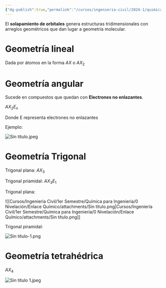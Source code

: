 ```yaml
---
{"dg-publish":true,"permalink":"/cursos/ingenieria-civil/2024-1/quimica-para-ingenieria/0-nivelacion/enlace-quimico/geometria-molecular/","tags":["I1QIM100E"]}
---
```



El **solapamiento de orbitales** genera estructuras tridimensionales con arreglos geométricos que dan lugar a geometría molecular.

# Geometría lineal

Dada por átomos en la forma $AX$ o $AX_{2}$

# Geometría angular

Sucede en compuestos que quedan con **Electrones no enlazantes**.

$AX_{2}E_{n}$

Donde E representa electrones no enlazantes

Ejemplo:

<style> .container {font-family: sans-serif; text-align: center;} .button-wrapper button {z-index: 1;height: 40px; width: 100px; margin: 10px;padding: 5px;} .excalidraw .App-menu_top .buttonList { display: flex;} .excalidraw-wrapper { height: 800px; margin: 50px; position: relative;} :root[dir="ltr"] .excalidraw .layer-ui__wrapper .zen-mode-transition.App-menu_bottom--transition-left {transform: none;} </style><script src="https://cdn.jsdelivr.net/npm/react@17/umd/react.production.min.js"></script><script src="https://cdn.jsdelivr.net/npm/react-dom@17/umd/react-dom.production.min.js"></script><script type="text/javascript" src="https://cdn.jsdelivr.net/npm/@excalidraw/excalidraw@0/dist/excalidraw.production.min.js"></script><div id="Geometría_molecular_2024-03-12_0941.29.excalidraw.md1"></div><script>(function(){const InitialData={"type":"excalidraw","version":2,"source":"https://github.com/zsviczian/obsidian-excalidraw-plugin/releases/tag/1.9.12","elements":[{"id":"AqX1tZQiIC7k3_lUJ3qhY","type":"freedraw","x":-436.6666564941406,"y":-223.61978149414062,"width":16,"height":34,"angle":0,"strokeColor":"#1e1e1e","backgroundColor":"transparent","fillStyle":"hachure","strokeWidth":0.5,"strokeStyle":"solid","roughness":1,"opacity":100,"groupIds":[],"frameId":null,"roundness":null,"seed":1444816990,"version":40,"versionNonce":148755394,"isDeleted":false,"boundElements":null,"updated":1710247392219,"link":null,"locked":false,"points":[[0,0],[-3.333343505859375,1.3333282470703125],[-7.333343505859375,3.3333282470703125],[-12.666671752929688,6.666656494140625],[-13.333343505859375,7.3333282470703125],[-13.333343505859375,8.666656494140625],[-12,10],[-10,11.333328247070312],[-7.333343505859375,13.333328247070312],[-5.333343505859375,14],[-3.333343505859375,15.333328247070312],[0,18],[1.3333282470703125,20.666656494140625],[2.666656494140625,24],[2,27.333328247070312],[1.3333282470703125,29.333328247070312],[-2.6666717529296875,32],[-6,33.33332824707031],[-8,34],[-8.666671752929688,34],[-8,32.666656494140625],[-7.333343505859375,31.333328247070312],[-7.333343505859375,31.333328247070312]],"pressures":[0.1884765625,0.3251953125,0.353515625,0.3720703125,0.37109375,0.3603515625,0.3544921875,0.3525390625,0.349609375,0.3486328125,0.3486328125,0.35546875,0.369140625,0.3779296875,0.4052734375,0.421875,0.4287109375,0.4287109375,0.42578125,0.3935546875,0.2822265625,0.1884765625,0],"simulatePressure":false,"lastCommittedPoint":[-7.333343505859375,31.333328247070312]},{"id":"kRfo8JAWstS1pD2jf-7Nd","type":"freedraw","x":-402.6666564941406,"y":-193.61978149414062,"width":24,"height":26,"angle":0,"strokeColor":"#1e1e1e","backgroundColor":"transparent","fillStyle":"hachure","strokeWidth":0.5,"strokeStyle":"solid","roughness":1,"opacity":100,"groupIds":[],"frameId":null,"roundness":null,"seed":2104118110,"version":42,"versionNonce":1533788510,"isDeleted":false,"boundElements":null,"updated":1710247392219,"link":null,"locked":false,"points":[[0,0],[-2.6666717529296875,0.666656494140625],[-5.333343505859375,1.3333282470703125],[-10,0.666656494140625],[-15.333343505859375,-0.6666717529296875],[-18.666671752929688,-3.333343505859375],[-21.333343505859375,-6],[-23.333343505859375,-11.333343505859375],[-24,-18.666671752929688],[-22.666671752929688,-22],[-20.666671752929688,-24],[-16.666671752929688,-24.666671752929688],[-13.333343505859375,-24],[-9.333343505859375,-22],[-5.333343505859375,-18],[-3.333343505859375,-14.666671752929688],[-2.6666717529296875,-10],[-2,-5.333343505859375],[-3.333343505859375,-2.6666717529296875],[-6.6666717529296875,-1.333343505859375],[-10.666671752929688,-0.6666717529296875],[-13.333343505859375,-0.6666717529296875],[-14,-2],[-14,-2.6666717529296875],[-14,-2.6666717529296875]],"pressures":[0.2744140625,0.3505859375,0.3671875,0.3720703125,0.376953125,0.3798828125,0.380859375,0.3818359375,0.3779296875,0.3740234375,0.3662109375,0.353515625,0.349609375,0.34765625,0.3505859375,0.359375,0.3701171875,0.3857421875,0.3984375,0.400390625,0.3974609375,0.376953125,0.31640625,0.2314453125,0],"simulatePressure":false,"lastCommittedPoint":[-14,-2.6666717529296875]},{"id":"5WO0BZtYy4L_4p6bx0a5y","type":"freedraw","x":-384,"y":-189.61978149414062,"width":13.333328247070312,"height":10,"angle":0,"strokeColor":"#1e1e1e","backgroundColor":"transparent","fillStyle":"hachure","strokeWidth":0.5,"strokeStyle":"solid","roughness":1,"opacity":100,"groupIds":[],"frameId":null,"roundness":null,"seed":917009054,"version":34,"versionNonce":858917762,"isDeleted":false,"boundElements":null,"updated":1710247392219,"link":null,"locked":false,"points":[[0,0],[0,0.666656494140625],[-1.3333282470703125,1.3333282470703125],[-4.666656494140625,2],[-6.666656494140625,2.666656494140625],[-8.666656494140625,2],[-9.333328247070312,1.3333282470703125],[-8,0],[-6.666656494140625,-1.333343505859375],[-5.3333282470703125,-3.333343505859375],[-5.3333282470703125,-5.333343505859375],[-5.3333282470703125,-6.6666717529296875],[-7.3333282470703125,-7.333343505859375],[-9.333328247070312,-7.333343505859375],[-12,-7.333343505859375],[-13.333328247070312,-6.6666717529296875],[-13.333328247070312,-6.6666717529296875]],"pressures":[0.2373046875,0.3125,0.3896484375,0.40234375,0.4033203125,0.4033203125,0.40234375,0.40234375,0.4013671875,0.4013671875,0.40234375,0.4033203125,0.41015625,0.416015625,0.41796875,0.408203125,0],"simulatePressure":false,"lastCommittedPoint":[-13.333328247070312,-6.6666717529296875]},{"id":"O1SVn-293TP2POoTXHdxZ","type":"freedraw","x":-372.6666564941406,"y":-208.953125,"width":20.666656494140625,"height":6,"angle":0,"strokeColor":"#1e1e1e","backgroundColor":"transparent","fillStyle":"hachure","strokeWidth":0.5,"strokeStyle":"solid","roughness":1,"opacity":100,"groupIds":[],"frameId":null,"roundness":null,"seed":1578709214,"version":31,"versionNonce":1499981214,"isDeleted":false,"boundElements":null,"updated":1710247392219,"link":null,"locked":false,"points":[[0,0],[-1.333343505859375,0],[-2,0],[-2.666656494140625,0],[-1.333343505859375,0.6666717529296875],[2,2],[6,2.6666717529296875],[11.333343505859375,4],[14,4.6666717529296875],[16,4.6666717529296875],[18,5.333343505859375],[17.333343505859375,6],[16.666656494140625,6],[16.666656494140625,6]],"pressures":[0.2158203125,0.240234375,0.2890625,0.3408203125,0.3935546875,0.3935546875,0.3955078125,0.3984375,0.400390625,0.40234375,0.4052734375,0.2265625,0.1953125,0],"simulatePressure":false,"lastCommittedPoint":[16.666656494140625,6]},{"id":"r_h2vJlFrGpbfN0RQR_EF","type":"freedraw","x":-352,"y":-194.2864532470703,"width":12.666656494140625,"height":14,"angle":0,"strokeColor":"#1e1e1e","backgroundColor":"transparent","fillStyle":"hachure","strokeWidth":0.5,"strokeStyle":"solid","roughness":1,"opacity":100,"groupIds":[],"frameId":null,"roundness":null,"seed":608062018,"version":36,"versionNonce":1034505026,"isDeleted":false,"boundElements":null,"updated":1710247392219,"link":null,"locked":false,"points":[[0,0],[-1.33331298828125,0],[-2.666656494140625,0],[-3.33331298828125,0],[-2.666656494140625,-0.6666717529296875],[-1.33331298828125,-0.6666717529296875],[2,-1.3333282470703125],[4.66668701171875,-2],[6.66668701171875,-2],[8.66668701171875,-3.3333282470703125],[9.333343505859375,-4],[8.66668701171875,-6],[7.333343505859375,-8],[4,-11.333328247070312],[2,-12.666671752929688],[0.66668701171875,-13.333328247070312],[0,-14],[-0.666656494140625,-14],[-0.666656494140625,-14]],"pressures":[0.275390625,0.2998046875,0.359375,0.388671875,0.3876953125,0.3837890625,0.3828125,0.3828125,0.3837890625,0.384765625,0.3857421875,0.3876953125,0.390625,0.396484375,0.4013671875,0.40234375,0.3798828125,0.2470703125,0],"simulatePressure":false,"lastCommittedPoint":[-0.666656494140625,-14]},{"id":"PF8czT9ufbl6sBVY07ibs","type":"freedraw","x":-302,"y":-196.953125,"width":22,"height":24,"angle":0,"strokeColor":"#1e1e1e","backgroundColor":"transparent","fillStyle":"hachure","strokeWidth":0.5,"strokeStyle":"solid","roughness":1,"opacity":100,"groupIds":[],"frameId":null,"roundness":null,"seed":1267646402,"version":47,"versionNonce":1154843102,"isDeleted":false,"boundElements":null,"updated":1710247392219,"link":null,"locked":false,"points":[[0,0],[0,0.6666717529296875],[-0.666656494140625,1.333343505859375],[-0.666656494140625,2.6666717529296875],[-2,3.333343505859375],[-4,3.333343505859375],[-7.33331298828125,2.6666717529296875],[-11.33331298828125,0.6666717529296875],[-14.666656494140625,-2],[-17.33331298828125,-6.666656494140625],[-18.666656494140625,-14],[-18.666656494140625,-17.333328247070312],[-17.33331298828125,-20],[-13.33331298828125,-20.666656494140625],[-10,-20.666656494140625],[-6,-19.333328247070312],[-2,-16.666656494140625],[0,-13.333328247070312],[2,-9.333328247070312],[3.333343505859375,-5.3333282470703125],[3.333343505859375,-2],[2.66668701171875,0],[0,2],[-2,2.6666717529296875],[-4,2.6666717529296875],[-5.33331298828125,2],[-5.33331298828125,1.333343505859375],[-5.33331298828125,0],[0,0]],"pressures":[0.2548828125,0.3515625,0.3935546875,0.4228515625,0.4443359375,0.462890625,0.466796875,0.4677734375,0.4658203125,0.46484375,0.4638671875,0.4619140625,0.4580078125,0.4501953125,0.4462890625,0.4462890625,0.4443359375,0.4443359375,0.4462890625,0.45703125,0.4638671875,0.4697265625,0.4755859375,0.4765625,0.47265625,0.443359375,0.3544921875,0.3095703125,0],"simulatePressure":false,"lastCommittedPoint":[-5.33331298828125,0]},{"id":"bPRwo6ZkFfV-EAlBWgLej","type":"freedraw","x":-288.6666564941406,"y":-202.2864532470703,"width":8.666656494140625,"height":0,"angle":0,"strokeColor":"#1e1e1e","backgroundColor":"transparent","fillStyle":"hachure","strokeWidth":0.5,"strokeStyle":"solid","roughness":1,"opacity":100,"groupIds":[],"frameId":null,"roundness":null,"seed":1832480030,"version":27,"versionNonce":1050841858,"isDeleted":false,"boundElements":null,"updated":1710247392219,"link":null,"locked":false,"points":[[0,0],[-0.666656494140625,0],[0,0],[2,0],[3.333343505859375,0],[5.333343505859375,0],[6.666656494140625,0],[8,0],[0,0]],"pressures":[0.3154296875,0.3486328125,0.4462890625,0.4462890625,0.447265625,0.44921875,0.447265625,0.4052734375,0],"simulatePressure":false,"lastCommittedPoint":[8,0]},{"id":"jKnVadtKA14hMp3S3hM4p","type":"freedraw","x":-291.33331298828125,"y":-208.953125,"width":10.666656494140625,"height":1.3333282470703125,"angle":0,"strokeColor":"#1e1e1e","backgroundColor":"transparent","fillStyle":"hachure","strokeWidth":0.5,"strokeStyle":"solid","roughness":1,"opacity":100,"groupIds":[],"frameId":null,"roundness":null,"seed":678847106,"version":27,"versionNonce":1623561758,"isDeleted":false,"boundElements":null,"updated":1710247392219,"link":null,"locked":false,"points":[[0,0],[1.33331298828125,-0.666656494140625],[3.33331298828125,-0.666656494140625],[5.33331298828125,-0.666656494140625],[7.33331298828125,0],[8,0],[9.33331298828125,0],[10,0],[10.666656494140625,0.6666717529296875],[10.666656494140625,0.6666717529296875]],"pressures":[0.3193359375,0.421875,0.44140625,0.4560546875,0.46875,0.470703125,0.4736328125,0.466796875,0.380859375,0],"simulatePressure":false,"lastCommittedPoint":[10.666656494140625,0.6666717529296875]},{"id":"HDXrl9CcNoHOQhKGCS4rM","type":"freedraw","x":-256,"y":-215.61978149414062,"width":14,"height":23.333328247070312,"angle":0,"strokeColor":"#1e1e1e","backgroundColor":"transparent","fillStyle":"hachure","strokeWidth":0.5,"strokeStyle":"solid","roughness":1,"opacity":100,"groupIds":[],"frameId":null,"roundness":null,"seed":218078174,"version":47,"versionNonce":681370306,"isDeleted":false,"boundElements":null,"updated":1710247392219,"link":null,"locked":false,"points":[[0,0],[0,-0.6666717529296875],[-0.666656494140625,-0.6666717529296875],[-0.666656494140625,-1.333343505859375],[-2,-1.333343505859375],[-3.33331298828125,-2],[-4.666656494140625,-2],[-6.666656494140625,-0.6666717529296875],[-7.33331298828125,0.666656494140625],[-7.33331298828125,3.3333282470703125],[-7.33331298828125,5.3333282470703125],[-6.666656494140625,6.666656494140625],[-6,7.3333282470703125],[-4,8.666656494140625],[-1.33331298828125,10],[2,11.333328247070312],[4,12],[5.333343505859375,14],[6.66668701171875,15.333328247070312],[6.66668701171875,17.333328247070312],[6,18.666656494140625],[3.333343505859375,20],[0,20.666656494140625],[-2.666656494140625,21.333328247070312],[-4,21.333328247070312],[-5.33331298828125,20.666656494140625],[-6,20],[-6.666656494140625,18.666656494140625],[-6.666656494140625,18],[-6.666656494140625,18]],"pressures":[0.216796875,0.2412109375,0.3203125,0.365234375,0.392578125,0.4111328125,0.423828125,0.4326171875,0.4326171875,0.431640625,0.4306640625,0.4296875,0.4287109375,0.4267578125,0.42578125,0.42578125,0.42578125,0.4267578125,0.427734375,0.4501953125,0.474609375,0.4853515625,0.48828125,0.4892578125,0.48828125,0.4794921875,0.447265625,0.2841796875,0.259765625,0],"simulatePressure":false,"lastCommittedPoint":[-6.666656494140625,18]},{"id":"PK2p9DyZTX4q6pmHr_ESb","type":"freedraw","x":-263.33331298828125,"y":-224.2864532470703,"width":2.66668701171875,"height":4,"angle":0,"strokeColor":"#1e1e1e","backgroundColor":"transparent","fillStyle":"hachure","strokeWidth":0.5,"strokeStyle":"solid","roughness":1,"opacity":100,"groupIds":[],"frameId":null,"roundness":null,"seed":603114818,"version":39,"versionNonce":1713971806,"isDeleted":false,"boundElements":null,"updated":1710247392219,"link":null,"locked":false,"points":[[0,0],[0,0.6666717529296875],[0,1.3333282470703125],[-1.333343505859375,1.3333282470703125],[-1.333343505859375,0.6666717529296875],[-2,0.6666717529296875],[-2.66668701171875,-0.6666717529296875],[-2.66668701171875,-2],[-2,-2.6666717529296875],[-0.66668701171875,-2.6666717529296875],[-0.66668701171875,-2],[0,-0.6666717529296875],[0,0],[-0.66668701171875,0.6666717529296875],[-1.333343505859375,0.6666717529296875],[-2,0],[-2.66668701171875,-1.3333282470703125],[-2.66668701171875,-2],[-2.66668701171875,-2.6666717529296875],[-1.333343505859375,-2.6666717529296875],[0,0]],"pressures":[0.078125,0.1416015625,0.2490234375,0.28515625,0.2890625,0.2890625,0.291015625,0.291015625,0.2919921875,0.296875,0.2998046875,0.31640625,0.3212890625,0.3330078125,0.3466796875,0.3525390625,0.35546875,0.3544921875,0.3515625,0.29296875,0],"simulatePressure":false,"lastCommittedPoint":[-1.333343505859375,-2.6666717529296875]},{"id":"cW0jq5k0aBf5GtDt0OQ-V","type":"freedraw","x":-248.66665649414062,"y":-225.61978149414062,"width":4,"height":3.3333282470703125,"angle":0,"strokeColor":"#1e1e1e","backgroundColor":"transparent","fillStyle":"hachure","strokeWidth":0.5,"strokeStyle":"solid","roughness":1,"opacity":100,"groupIds":[],"frameId":null,"roundness":null,"seed":900761246,"version":49,"versionNonce":1178024578,"isDeleted":false,"boundElements":null,"updated":1710247392219,"link":null,"locked":false,"points":[[0,0],[-0.666656494140625,0],[-1.333343505859375,0.666656494140625],[-2,0.666656494140625],[-2.666656494140625,0.666656494140625],[-2.666656494140625,0],[-3.333343505859375,0],[-3.333343505859375,-1.333343505859375],[-2.666656494140625,-2],[-2,-2],[-1.333343505859375,-1.333343505859375],[-0.666656494140625,-0.6666717529296875],[-0.666656494140625,0],[-0.666656494140625,0.666656494140625],[-1.333343505859375,1.3333282470703125],[-2,1.3333282470703125],[-3.333343505859375,1.3333282470703125],[-4,0.666656494140625],[-4,0],[-4,-0.6666717529296875],[-3.333343505859375,-1.333343505859375],[-2.666656494140625,-1.333343505859375],[-2,-1.333343505859375],[-1.333343505859375,-1.333343505859375],[-1.333343505859375,-0.6666717529296875],[-1.333343505859375,0],[-1.333343505859375,0.666656494140625],[-2,0.666656494140625],[-2.666656494140625,0.666656494140625],[-2.666656494140625,0],[0,0]],"pressures":[0.1162109375,0.333984375,0.34765625,0.3525390625,0.3544921875,0.35546875,0.3564453125,0.3564453125,0.3544921875,0.3544921875,0.3544921875,0.35546875,0.3564453125,0.359375,0.373046875,0.3779296875,0.384765625,0.384765625,0.384765625,0.3837890625,0.3828125,0.380859375,0.3798828125,0.3798828125,0.3798828125,0.3798828125,0.3818359375,0.3818359375,0.3427734375,0.181640625,0],"simulatePressure":false,"lastCommittedPoint":[-2.666656494140625,0]},{"id":"EzvPBvAWx-3NrqNqy2MCA","type":"freedraw","x":-236,"y":-199.61978149414062,"width":16.66668701171875,"height":1.3333282470703125,"angle":0,"strokeColor":"#1e1e1e","backgroundColor":"transparent","fillStyle":"hachure","strokeWidth":0.5,"strokeStyle":"solid","roughness":1,"opacity":100,"groupIds":[],"frameId":null,"roundness":null,"seed":647591490,"version":28,"versionNonce":1204889246,"isDeleted":false,"boundElements":null,"updated":1710247392219,"link":null,"locked":false,"points":[[0,0],[0,-0.6666717529296875],[0.66668701171875,-0.6666717529296875],[3.333343505859375,-0.6666717529296875],[6.66668701171875,-0.6666717529296875],[9.333343505859375,-0.6666717529296875],[12.66668701171875,0],[14,0],[16,0.666656494140625],[16.66668701171875,0.666656494140625],[16.66668701171875,0.666656494140625]],"pressures":[0.2626953125,0.333984375,0.349609375,0.3779296875,0.3974609375,0.4091796875,0.4169921875,0.41796875,0.390625,0.2333984375,0],"simulatePressure":false,"lastCommittedPoint":[16.66668701171875,0.666656494140625]},{"id":"Vanhi5zegFJ_HyjLj_uaM","type":"freedraw","x":-234.66665649414062,"y":-208.2864532470703,"width":16.66668701171875,"height":3.333343505859375,"angle":0,"strokeColor":"#1e1e1e","backgroundColor":"transparent","fillStyle":"hachure","strokeWidth":0.5,"strokeStyle":"solid","roughness":1,"opacity":100,"groupIds":[],"frameId":null,"roundness":null,"seed":611343554,"version":32,"versionNonce":909154882,"isDeleted":false,"boundElements":null,"updated":1710247392219,"link":null,"locked":false,"points":[[0,0],[-0.666656494140625,0],[-1.333343505859375,0],[-0.666656494140625,0],[0.666656494140625,-0.6666717529296875],[5.333343505859375,-0.6666717529296875],[8.666656494140625,0],[11.333343505859375,1.3333282470703125],[14,2],[14.666656494140625,2.6666717529296875],[15.333343505859375,2.6666717529296875],[14.666656494140625,2.6666717529296875],[13.333343505859375,2],[12.666656494140625,2],[12.666656494140625,2]],"pressures":[0.2119140625,0.2958984375,0.3642578125,0.4013671875,0.419921875,0.4462890625,0.462890625,0.4736328125,0.48046875,0.482421875,0.484375,0.4560546875,0.3388671875,0.314453125,0],"simulatePressure":false,"lastCommittedPoint":[12.666656494140625,2]},{"id":"fHwZaYMt5LhokxEtmSwLR","type":"freedraw","x":-194,"y":-198.953125,"width":22,"height":21.333328247070312,"angle":0,"strokeColor":"#1e1e1e","backgroundColor":"transparent","fillStyle":"hachure","strokeWidth":0.5,"strokeStyle":"solid","roughness":1,"opacity":100,"groupIds":[],"frameId":null,"roundness":null,"seed":2123758274,"version":45,"versionNonce":1986962142,"isDeleted":false,"boundElements":null,"updated":1710247392219,"link":null,"locked":false,"points":[[0,0],[0,0.6666717529296875],[0,1.333343505859375],[0,2.6666717529296875],[-2.666656494140625,4],[-4.666656494140625,4.6666717529296875],[-7.33331298828125,4],[-12,2],[-14.666656494140625,0],[-16.666656494140625,-3.3333282470703125],[-18,-8],[-18,-11.333328247070312],[-16,-14],[-12,-15.333328247070312],[-10,-14.666656494140625],[-7.33331298828125,-13.333328247070312],[-3.33331298828125,-10],[0,-6.666656494140625],[2.66668701171875,-3.3333282470703125],[4,0.6666717529296875],[4,2.6666717529296875],[2.66668701171875,4.6666717529296875],[-1.33331298828125,6],[-4.666656494140625,6],[-8,5.333343505859375],[-9.33331298828125,4],[-10,2.6666717529296875],[-10,2.6666717529296875]],"pressures":[0.255859375,0.27734375,0.3154296875,0.40625,0.458984375,0.4716796875,0.4755859375,0.4794921875,0.48046875,0.48046875,0.4794921875,0.478515625,0.4765625,0.4697265625,0.4697265625,0.470703125,0.47265625,0.4736328125,0.474609375,0.478515625,0.482421875,0.486328125,0.4892578125,0.4873046875,0.4794921875,0.3876953125,0.306640625,0],"simulatePressure":false,"lastCommittedPoint":[-10,2.6666717529296875]},{"id":"uBhvt2e1JE4QLV_XBvdIU","type":"freedraw","x":-241.33331298828125,"y":-221.61978149414062,"width":33.33331298828125,"height":27.333328247070312,"angle":0,"strokeColor":"#f08c00","backgroundColor":"transparent","fillStyle":"hachure","strokeWidth":0.5,"strokeStyle":"solid","roughness":1,"opacity":100,"groupIds":[],"frameId":null,"roundness":null,"seed":873819614,"version":47,"versionNonce":1734869506,"isDeleted":false,"boundElements":null,"updated":1710247392219,"link":null,"locked":false,"points":[[0,0],[0,0.666656494140625],[0,1.3333282470703125],[-0.66668701171875,2.666656494140625],[-2,3.3333282470703125],[-4.66668701171875,4.666656494140625],[-8,6],[-14,5.3333282470703125],[-21.333343505859375,3.3333282470703125],[-25.333343505859375,0.666656494140625],[-29.333343505859375,-4],[-30,-8],[-29.333343505859375,-12],[-26.66668701171875,-16.666671752929688],[-22.66668701171875,-19.333343505859375],[-18.66668701171875,-20],[-10.66668701171875,-20],[-4.66668701171875,-18.666671752929688],[-0.66668701171875,-15.333343505859375],[2,-10.666671752929688],[3.33331298828125,-7.333343505859375],[3.33331298828125,-3.333343505859375],[1.33331298828125,2.666656494140625],[-1.333343505859375,6],[-4.66668701171875,7.3333282470703125],[-11.333343505859375,7.3333282470703125],[-15.333343505859375,6.666656494140625],[-18,4.666656494140625],[-19.333343505859375,2],[-19.333343505859375,2]],"pressures":[0.0478515625,0.0634765625,0.1298828125,0.1787109375,0.216796875,0.2509765625,0.2763671875,0.294921875,0.3076171875,0.3095703125,0.306640625,0.3037109375,0.30078125,0.2978515625,0.2958984375,0.2939453125,0.294921875,0.294921875,0.294921875,0.296875,0.30078125,0.3056640625,0.3125,0.3251953125,0.3369140625,0.341796875,0.3408203125,0.3115234375,0.1552734375,0],"simulatePressure":false,"lastCommittedPoint":[-19.333343505859375,2]},{"id":"1q8KIAwm30JBJN3Bor-qZ","type":"freedraw","x":-280.6666564941406,"y":-266.2864532470703,"width":12.666656494140625,"height":21.333328247070312,"angle":0,"strokeColor":"#f08c00","backgroundColor":"transparent","fillStyle":"hachure","strokeWidth":0.5,"strokeStyle":"solid","roughness":1,"opacity":100,"groupIds":[],"frameId":null,"roundness":null,"seed":1827724098,"version":34,"versionNonce":613586718,"isDeleted":false,"boundElements":null,"updated":1710247392219,"link":null,"locked":false,"points":[[0,0],[0.666656494140625,0],[0.666656494140625,1.3333282470703125],[0.666656494140625,2],[1.333343505859375,4.6666717529296875],[1.333343505859375,10],[0.666656494140625,13.333328247070312],[0.666656494140625,18],[0.666656494140625,20],[0,20.666671752929688],[0,21.333328247070312],[1.333343505859375,20.666671752929688],[5.333343505859375,20.666671752929688],[8.666656494140625,20],[11.333343505859375,20],[12.666656494140625,19.333328247070312],[12.666656494140625,19.333328247070312]],"pressures":[0.1328125,0.2158203125,0.2802734375,0.30078125,0.3310546875,0.345703125,0.34765625,0.3486328125,0.349609375,0.349609375,0.3486328125,0.34765625,0.3486328125,0.349609375,0.3505859375,0.3388671875,0],"simulatePressure":false,"lastCommittedPoint":[12.666656494140625,19.333328247070312]},{"id":"tkmOkbyhAwF4fcNIm1-iH","type":"freedraw","x":-278.6666564941406,"y":-256.2864532470703,"width":9.333343505859375,"height":0.6666717529296875,"angle":0,"strokeColor":"#f08c00","backgroundColor":"transparent","fillStyle":"hachure","strokeWidth":0.5,"strokeStyle":"solid","roughness":1,"opacity":100,"groupIds":[],"frameId":null,"roundness":null,"seed":465797378,"version":25,"versionNonce":349991362,"isDeleted":false,"boundElements":null,"updated":1710247392219,"link":null,"locked":false,"points":[[0,0],[1.333343505859375,0],[3.333343505859375,0],[6,0],[8,0],[8.666656494140625,0],[9.333343505859375,-0.6666717529296875],[9.333343505859375,-0.6666717529296875]],"pressures":[0.2509765625,0.3232421875,0.3623046875,0.380859375,0.3857421875,0.38671875,0.3544921875,0],"simulatePressure":false,"lastCommittedPoint":[9.333343505859375,-0.6666717529296875]},{"id":"bFjyrrVv8XS4g5cor-Gw3","type":"freedraw","x":-277.33331298828125,"y":-263.6197814941406,"width":11.33331298828125,"height":0.6666717529296875,"angle":0,"strokeColor":"#f08c00","backgroundColor":"transparent","fillStyle":"hachure","strokeWidth":0.5,"strokeStyle":"solid","roughness":1,"opacity":100,"groupIds":[],"frameId":null,"roundness":null,"seed":1236699422,"version":25,"versionNonce":179176286,"isDeleted":false,"boundElements":null,"updated":1710247392219,"link":null,"locked":false,"points":[[0,0],[0,-0.6666717529296875],[1.33331298828125,-0.6666717529296875],[4,-0.6666717529296875],[6.666656494140625,0],[10,0],[11.33331298828125,0],[11.33331298828125,0]],"pressures":[0.2470703125,0.275390625,0.3857421875,0.4130859375,0.4306640625,0.4384765625,0.4404296875,0],"simulatePressure":false,"lastCommittedPoint":[11.33331298828125,0]},{"id":"8krez4pApGENAM8YB4mWb","type":"freedraw","x":-254.66665649414062,"y":-262.2864532470703,"width":10.66668701171875,"height":14.666671752929688,"angle":0,"strokeColor":"#f08c00","backgroundColor":"transparent","fillStyle":"hachure","strokeWidth":0.5,"strokeStyle":"solid","roughness":1,"opacity":100,"groupIds":[],"frameId":null,"roundness":null,"seed":664907458,"version":34,"versionNonce":1101851010,"isDeleted":false,"boundElements":null,"updated":1710247392219,"link":null,"locked":false,"points":[[0,0],[0,0.6666717529296875],[0,2],[0.666656494140625,4],[0.666656494140625,6.6666717529296875],[0,9.333328247070312],[-0.666656494140625,11.333328247070312],[-0.666656494140625,13.333328247070312],[-1.333343505859375,14],[-1.333343505859375,14.666671752929688],[0,14.666671752929688],[2,14],[5.333343505859375,14],[7.333343505859375,14.666671752929688],[8.666656494140625,14.666671752929688],[9.333343505859375,14.666671752929688],[9.333343505859375,14.666671752929688]],"pressures":[0.2431640625,0.3388671875,0.3564453125,0.37890625,0.3955078125,0.4052734375,0.4111328125,0.4130859375,0.4140625,0.4140625,0.416015625,0.4169921875,0.41796875,0.41796875,0.3935546875,0.33203125,0],"simulatePressure":false,"lastCommittedPoint":[9.333343505859375,14.666671752929688]},{"id":"ejNX6bvZ6cXKwghzBpj_T","type":"freedraw","x":-253.33331298828125,"y":-254.2864532470703,"width":7.33331298828125,"height":1.3333282470703125,"angle":0,"strokeColor":"#f08c00","backgroundColor":"transparent","fillStyle":"hachure","strokeWidth":0.5,"strokeStyle":"solid","roughness":1,"opacity":100,"groupIds":[],"frameId":null,"roundness":null,"seed":215114882,"version":26,"versionNonce":722593694,"isDeleted":false,"boundElements":null,"updated":1710247392219,"link":null,"locked":false,"points":[[0,0],[1.33331298828125,0],[2.666656494140625,-0.6666717529296875],[4.666656494140625,-0.6666717529296875],[6,-0.6666717529296875],[6.666656494140625,-1.3333282470703125],[7.33331298828125,-1.3333282470703125],[0,0]],"pressures":[0.3251953125,0.3935546875,0.4541015625,0.486328125,0.484375,0.421875,0.3115234375,0],"simulatePressure":false,"lastCommittedPoint":[7.33331298828125,-1.3333282470703125]},{"id":"RI_kSfeeNkNxOdSfBgq2c","type":"freedraw","x":-252.66665649414062,"y":-259.6197814941406,"width":7.333343505859375,"height":1.3333282470703125,"angle":0,"strokeColor":"#f08c00","backgroundColor":"transparent","fillStyle":"hachure","strokeWidth":0.5,"strokeStyle":"solid","roughness":1,"opacity":100,"groupIds":[],"frameId":null,"roundness":null,"seed":1668895554,"version":27,"versionNonce":890792258,"isDeleted":false,"boundElements":null,"updated":1710247392219,"link":null,"locked":false,"points":[[0,0],[0.666656494140625,0],[2.666656494140625,-0.6666717529296875],[4,-0.6666717529296875],[5.333343505859375,-0.6666717529296875],[6.666656494140625,-0.6666717529296875],[7.333343505859375,0],[7.333343505859375,0.666656494140625],[0,0]],"pressures":[0.2998046875,0.3857421875,0.4765625,0.4921875,0.4970703125,0.4931640625,0.423828125,0.400390625,0],"simulatePressure":false,"lastCommittedPoint":[7.333343505859375,0.666656494140625]},{"id":"G2UrReMmH7K4CPkcLYgwR","type":"freedraw","x":-177.33331298828125,"y":-202.953125,"width":29.333343505859375,"height":2.666656494140625,"angle":0,"strokeColor":"#1e1e1e","backgroundColor":"transparent","fillStyle":"hachure","strokeWidth":0.5,"strokeStyle":"solid","roughness":1,"opacity":100,"groupIds":[],"frameId":null,"roundness":null,"seed":1977356062,"version":32,"versionNonce":368002014,"isDeleted":false,"boundElements":null,"updated":1710247392219,"link":null,"locked":false,"points":[[0,0],[-0.66668701171875,0],[-1.333343505859375,-0.666656494140625],[-0.66668701171875,-0.666656494140625],[2.666656494140625,-0.666656494140625],[5.33331298828125,-0.666656494140625],[12.666656494140625,0],[16.666656494140625,0],[21.33331298828125,0.6666717529296875],[24.666656494140625,1.333343505859375],[27.33331298828125,2],[28,2],[27.33331298828125,2],[25.33331298828125,1.333343505859375],[25.33331298828125,1.333343505859375]],"pressures":[0.1806640625,0.2001953125,0.28125,0.3359375,0.3544921875,0.365234375,0.380859375,0.3837890625,0.3857421875,0.3876953125,0.3896484375,0.390625,0.2939453125,0.2060546875,0],"simulatePressure":false,"lastCommittedPoint":[25.33331298828125,1.333343505859375]},{"id":"R3AVD5G2LvQ8aObmPNoZc","type":"freedraw","x":-147.33331298828125,"y":-194.2864532470703,"width":12.66668701171875,"height":11.333328247070312,"angle":0,"strokeColor":"#1e1e1e","backgroundColor":"transparent","fillStyle":"hachure","strokeWidth":0.5,"strokeStyle":"solid","roughness":1,"opacity":100,"groupIds":[],"frameId":null,"roundness":null,"seed":1503957278,"version":37,"versionNonce":1987965186,"isDeleted":false,"boundElements":null,"updated":1710247392219,"link":null,"locked":false,"points":[[0,0],[-0.66668701171875,-0.6666717529296875],[-1.333343505859375,-0.6666717529296875],[-2.66668701171875,-1.3333282470703125],[-2.66668701171875,-2],[-1.333343505859375,-2],[0.666656494140625,-2],[3.33331298828125,-2],[6,-2.6666717529296875],[8,-2.6666717529296875],[9.33331298828125,-3.3333282470703125],[10,-4],[8.666656494140625,-5.3333282470703125],[6.666656494140625,-6.6666717529296875],[3.33331298828125,-8.666671752929688],[1.33331298828125,-10],[0.666656494140625,-11.333328247070312],[0,-11.333328247070312],[0.666656494140625,-11.333328247070312],[0.666656494140625,-11.333328247070312]],"pressures":[0.140625,0.212890625,0.23828125,0.2998046875,0.3232421875,0.3359375,0.3525390625,0.3662109375,0.37109375,0.373046875,0.3740234375,0.37890625,0.3857421875,0.388671875,0.392578125,0.3935546875,0.3935546875,0.3291015625,0.294921875,0],"simulatePressure":false,"lastCommittedPoint":[0.666656494140625,-11.333328247070312]},{"id":"TfcwLGa_wwCmPOSIq8y8b","type":"freedraw","x":-65.33331298828125,"y":-212.953125,"width":14.6666259765625,"height":18.666656494140625,"angle":0,"strokeColor":"#1e1e1e","backgroundColor":"transparent","fillStyle":"hachure","strokeWidth":0.5,"strokeStyle":"solid","roughness":1,"opacity":100,"groupIds":[],"frameId":null,"roundness":null,"seed":1974775106,"version":46,"versionNonce":760682526,"isDeleted":false,"boundElements":null,"updated":1710247392219,"link":null,"locked":false,"points":[[0,0],[-0.66668701171875,0],[-1.33331298828125,-0.666656494140625],[-2.66668701171875,-0.666656494140625],[-5.33331298828125,-0.666656494140625],[-8,0.6666717529296875],[-11.33331298828125,1.333343505859375],[-12.66668701171875,2.6666717529296875],[-13.33331298828125,4.6666717529296875],[-12.66668701171875,6.6666717529296875],[-10.66668701171875,8.666671752929688],[-8.66668701171875,9.333343505859375],[-6,10],[-3.33331298828125,10],[-0.66668701171875,10],[0,10.666671752929688],[0.66668701171875,12],[1.33331298828125,13.333343505859375],[0.66668701171875,14.666671752929688],[-0.66668701171875,16.666671752929688],[-3.33331298828125,17.333343505859375],[-6,18],[-9.33331298828125,18],[-11.33331298828125,17.333343505859375],[-12,17.333343505859375],[-12,16.666671752929688],[-11.33331298828125,16.666671752929688],[-11.33331298828125,16],[-11.33331298828125,16]],"pressures":[0.134765625,0.16015625,0.2421875,0.3037109375,0.3349609375,0.3583984375,0.3681640625,0.3701171875,0.3701171875,0.3701171875,0.3701171875,0.3701171875,0.3701171875,0.3701171875,0.3701171875,0.3701171875,0.3701171875,0.37109375,0.3779296875,0.42578125,0.4345703125,0.4384765625,0.439453125,0.439453125,0.439453125,0.4306640625,0.3271484375,0.3125,0],"simulatePressure":false,"lastCommittedPoint":[-11.33331298828125,16]},{"id":"5oJxZHQgr_tocVaVDHiJ4","type":"freedraw","x":-80,"y":-190.953125,"width":8.6666259765625,"height":14,"angle":0,"strokeColor":"#1e1e1e","backgroundColor":"transparent","fillStyle":"hachure","strokeWidth":0.5,"strokeStyle":"solid","roughness":1,"opacity":100,"groupIds":[],"frameId":null,"roundness":null,"seed":1521838466,"version":30,"versionNonce":1230799042,"isDeleted":false,"boundElements":null,"updated":1710247392219,"link":null,"locked":false,"points":[[0,0],[-0.6666259765625,0.6666717529296875],[-0.6666259765625,1.333343505859375],[-2,4],[-2.6666259765625,5.333343505859375],[-3.33331298828125,7.333343505859375],[-5.33331298828125,10],[-6.6666259765625,11.333343505859375],[-8,12.666671752929688],[-8.6666259765625,13.333343505859375],[-8.6666259765625,14],[-7.33331298828125,13.333343505859375],[-7.33331298828125,13.333343505859375]],"pressures":[0.1162109375,0.2822265625,0.32421875,0.376953125,0.404296875,0.423828125,0.4404296875,0.4453125,0.4462890625,0.447265625,0.447265625,0.220703125,0],"simulatePressure":false,"lastCommittedPoint":[-7.33331298828125,13.333343505859375]},{"id":"LGbQxkb85LvZoFku8dYlu","type":"freedraw","x":-71.33331298828125,"y":-186.2864532470703,"width":8.66668701171875,"height":10.666671752929688,"angle":0,"strokeColor":"#1e1e1e","backgroundColor":"transparent","fillStyle":"hachure","strokeWidth":0.5,"strokeStyle":"solid","roughness":1,"opacity":100,"groupIds":[],"frameId":null,"roundness":null,"seed":292917186,"version":31,"versionNonce":1765434462,"isDeleted":false,"boundElements":null,"updated":1710247392219,"link":null,"locked":false,"points":[[0,0],[0,0.6666717529296875],[0,1.3333282470703125],[0,2.6666717529296875],[-0.66668701171875,4],[-2,5.3333282470703125],[-3.33331298828125,6.6666717529296875],[-5.33331298828125,8],[-7.33331298828125,9.333328247070312],[-8,10],[-8.66668701171875,10.666671752929688],[-8,10.666671752929688],[-8,10],[-8,10]],"pressures":[0.203125,0.22265625,0.2919921875,0.3359375,0.3671875,0.3955078125,0.4169921875,0.4248046875,0.427734375,0.427734375,0.427734375,0.318359375,0.3017578125,0],"simulatePressure":false,"lastCommittedPoint":[-8,10]},{"id":"3pe_fv3MNjaALqFObd7s2","type":"freedraw","x":-81.33331298828125,"y":-157.61978149414062,"width":13.33331298828125,"height":16.66668701171875,"angle":0,"strokeColor":"#1e1e1e","backgroundColor":"transparent","fillStyle":"hachure","strokeWidth":0.5,"strokeStyle":"solid","roughness":1,"opacity":100,"groupIds":[],"frameId":null,"roundness":null,"seed":613489438,"version":44,"versionNonce":693311618,"isDeleted":false,"boundElements":null,"updated":1710247392219,"link":null,"locked":false,"points":[[0,0],[0,1.333343505859375],[-0.66668701171875,2],[-2.66668701171875,3.333343505859375],[-4.66668701171875,3.333343505859375],[-7.33331298828125,2.666656494140625],[-10.66668701171875,0.666656494140625],[-12,-1.333343505859375],[-12,-3.333343505859375],[-11.33331298828125,-6],[-10,-8],[-8,-10],[-4.66668701171875,-11.333343505859375],[-3.33331298828125,-10],[-2,-8],[0,-4],[0.66668701171875,-1.333343505859375],[1.33331298828125,0.666656494140625],[1.33331298828125,2],[-0.66668701171875,4.666656494140625],[-2,5.333343505859375],[-4,4.666656494140625],[-4.66668701171875,4.666656494140625],[-4.66668701171875,4],[-4.66668701171875,2.666656494140625],[0,0]],"pressures":[0.1953125,0.263671875,0.291015625,0.349609375,0.357421875,0.3623046875,0.3671875,0.3671875,0.3671875,0.3671875,0.3671875,0.3671875,0.3662109375,0.3662109375,0.3681640625,0.3720703125,0.388671875,0.41015625,0.416015625,0.419921875,0.419921875,0.4130859375,0.3828125,0.3662109375,0.197265625,0],"simulatePressure":false,"lastCommittedPoint":[-4.66668701171875,2.666656494140625]},{"id":"HWDy9CYbHTjtkf5W3IzNN","type":"freedraw","x":-58.6666259765625,"y":-190.953125,"width":16.6666259765625,"height":12.666671752929688,"angle":0,"strokeColor":"#1e1e1e","backgroundColor":"transparent","fillStyle":"hachure","strokeWidth":0.5,"strokeStyle":"solid","roughness":1,"opacity":100,"groupIds":[],"frameId":null,"roundness":null,"seed":904441502,"version":30,"versionNonce":459942046,"isDeleted":false,"boundElements":null,"updated":1710247392219,"link":null,"locked":false,"points":[[0,0],[0.6666259765625,0.6666717529296875],[1.33331298828125,1.333343505859375],[6,4.6666717529296875],[8.6666259765625,6.6666717529296875],[11.33331298828125,8.666671752929688],[13.33331298828125,10],[14.6666259765625,11.333343505859375],[16,12.666671752929688],[16.6666259765625,12.666671752929688],[16,12.666671752929688],[16,12],[16,12]],"pressures":[0.12890625,0.34375,0.3759765625,0.4267578125,0.4462890625,0.453125,0.4541015625,0.455078125,0.4560546875,0.453125,0.2880859375,0.2666015625,0],"simulatePressure":false,"lastCommittedPoint":[16,12]},{"id":"Vgv4p7mURvGe3VUUfSbhk","type":"freedraw","x":-50.6666259765625,"y":-192.953125,"width":12.6666259765625,"height":10.666671752929688,"angle":0,"strokeColor":"#1e1e1e","backgroundColor":"transparent","fillStyle":"hachure","strokeWidth":0.5,"strokeStyle":"solid","roughness":1,"opacity":100,"groupIds":[],"frameId":null,"roundness":null,"seed":245034078,"version":29,"versionNonce":1176549442,"isDeleted":false,"boundElements":null,"updated":1710247392219,"link":null,"locked":false,"points":[[0,0],[0.6666259765625,0],[2,0.6666717529296875],[3.33331298828125,2],[5.33331298828125,3.333343505859375],[8.6666259765625,6.6666717529296875],[10.6666259765625,8.666671752929688],[12,10],[12.6666259765625,10.666671752929688],[12,10.666671752929688],[10.6666259765625,10],[10.6666259765625,10]],"pressures":[0.2265625,0.33984375,0.3916015625,0.419921875,0.4462890625,0.4716796875,0.478515625,0.48046875,0.4814453125,0.4580078125,0.345703125,0],"simulatePressure":false,"lastCommittedPoint":[10.6666259765625,10]},{"id":"Fk1Ch8Gbs2OEtHDtIJlnA","type":"freedraw","x":-32,"y":-159.61978149414062,"width":16.66668701171875,"height":15.333343505859375,"angle":0,"strokeColor":"#1e1e1e","backgroundColor":"transparent","fillStyle":"hachure","strokeWidth":0.5,"strokeStyle":"solid","roughness":1,"opacity":100,"groupIds":[],"frameId":null,"roundness":null,"seed":537741058,"version":46,"versionNonce":865559774,"isDeleted":false,"boundElements":null,"updated":1710247392219,"link":null,"locked":false,"points":[[0,0],[0,0.666656494140625],[0,1.333343505859375],[-0.6666259765625,2],[-1.33331298828125,2.666656494140625],[-3.33331298828125,3.333343505859375],[-5.33331298828125,3.333343505859375],[-11.33331298828125,1.333343505859375],[-12.6666259765625,0],[-14,-3.333343505859375],[-14,-5.333343505859375],[-14,-8.666671752929688],[-12.6666259765625,-10.666671752929688],[-10,-12],[-8,-12],[-4.6666259765625,-11.333343505859375],[-1.33331298828125,-9.333343505859375],[0.66668701171875,-7.333343505859375],[2,-4.6666717529296875],[2.66668701171875,-2],[2.66668701171875,-0.6666717529296875],[1.3333740234375,1.333343505859375],[-0.6666259765625,2],[-3.33331298828125,2],[-6,1.333343505859375],[-6.6666259765625,0.666656494140625],[-7.33331298828125,-0.6666717529296875],[0,0]],"pressures":[0.1025390625,0.1494140625,0.23828125,0.28515625,0.3271484375,0.3544921875,0.3701171875,0.3818359375,0.3818359375,0.3818359375,0.3818359375,0.3798828125,0.373046875,0.369140625,0.3701171875,0.380859375,0.3935546875,0.4033203125,0.419921875,0.4365234375,0.4462890625,0.455078125,0.4560546875,0.4560546875,0.4365234375,0.4033203125,0.2783203125,0],"simulatePressure":false,"lastCommittedPoint":[-7.33331298828125,-0.6666717529296875]},{"id":"SkNcdn2FIWbXo0QdFmmXB","type":"freedraw","x":-79.33331298828125,"y":-220.2864532470703,"width":2,"height":3.3333282470703125,"angle":0,"strokeColor":"#1e1e1e","backgroundColor":"transparent","fillStyle":"hachure","strokeWidth":0.5,"strokeStyle":"solid","roughness":1,"opacity":100,"groupIds":[],"frameId":null,"roundness":null,"seed":936557378,"version":34,"versionNonce":2141478914,"isDeleted":false,"boundElements":null,"updated":1710247392220,"link":null,"locked":false,"points":[[0,0],[0.66668701171875,-0.6666717529296875],[1.33331298828125,-1.3333282470703125],[1.33331298828125,-0.6666717529296875],[1.33331298828125,0],[1.33331298828125,0.6666717529296875],[0.66668701171875,0.6666717529296875],[0,0.6666717529296875],[-0.66668701171875,0.6666717529296875],[-0.66668701171875,0],[-0.66668701171875,-1.3333282470703125],[0,-0.6666717529296875],[0,0],[0.66668701171875,0.6666717529296875],[0.66668701171875,2],[0,0]],"pressures":[0.21484375,0.421875,0.498046875,0.51953125,0.5224609375,0.5234375,0.525390625,0.51953125,0.505859375,0.5009765625,0.4814453125,0.470703125,0.466796875,0.388671875,0.2294921875,0],"simulatePressure":false,"lastCommittedPoint":[0.66668701171875,2]},{"id":"1WVSmqwC5ZW2CigM2A0nx","type":"freedraw","x":-66.6666259765625,"y":-222.953125,"width":1.3333740234375,"height":4,"angle":0,"strokeColor":"#1e1e1e","backgroundColor":"transparent","fillStyle":"hachure","strokeWidth":0.5,"strokeStyle":"solid","roughness":1,"opacity":100,"groupIds":[],"frameId":null,"roundness":null,"seed":59334914,"version":38,"versionNonce":55777566,"isDeleted":false,"boundElements":null,"updated":1710247392220,"link":null,"locked":false,"points":[[0,0],[0,0.6666717529296875],[0,2],[-0.66668701171875,2.6666717529296875],[-0.66668701171875,3.333343505859375],[-1.3333740234375,3.333343505859375],[-1.3333740234375,2.6666717529296875],[-1.3333740234375,1.333343505859375],[-1.3333740234375,0.6666717529296875],[-0.66668701171875,0.6666717529296875],[-0.66668701171875,1.333343505859375],[0,2],[0,3.333343505859375],[0,4],[-0.66668701171875,4],[-1.3333740234375,3.333343505859375],[-1.3333740234375,2.6666717529296875],[-1.3333740234375,2],[-0.66668701171875,2],[0,0]],"pressures":[0.1552734375,0.2607421875,0.314453125,0.34765625,0.3564453125,0.3681640625,0.369140625,0.369140625,0.3701171875,0.3701171875,0.37109375,0.3720703125,0.373046875,0.3740234375,0.375,0.375,0.375,0.375,0.3095703125,0],"simulatePressure":false,"lastCommittedPoint":[-0.66668701171875,2]},{"id":"cPpZBc0VRFG_4VtZP4lUn","type":"freedraw","x":-382.6666564941406,"y":-234.2864532470703,"width":14.000015258789062,"height":29.333343505859375,"angle":0,"strokeColor":"#1e1e1e","backgroundColor":"transparent","fillStyle":"hachure","strokeWidth":1,"strokeStyle":"solid","roughness":1,"opacity":100,"groupIds":[],"frameId":null,"roundness":null,"seed":278994946,"version":43,"versionNonce":967841054,"isDeleted":true,"boundElements":null,"updated":1710247392219,"link":null,"locked":false,"points":[[0,0],[0,-0.6666717529296875],[-6,2],[-8.666671752929688,3.3333282470703125],[-10.666671752929688,7.3333282470703125],[-11.333343505859375,10],[-11.333343505859375,12],[-8.666671752929688,13.333328247070312],[-6,14.666671752929688],[-4,14.666671752929688],[-2,14.666671752929688],[-0.666656494140625,14.666671752929688],[0,15.333328247070312],[0.666656494140625,17.333328247070312],[1.333343505859375,18.666671752929688],[0.666656494140625,21.333328247070312],[-0.666656494140625,24.666671752929688],[-2.6666717529296875,26.666671752929688],[-4.6666717529296875,28],[-9.333343505859375,28.666671752929688],[-11.333343505859375,28],[-12.666671752929688,27.333328247070312],[-12.666671752929688,26.666671752929688],[-12.666671752929688,25.333328247070312],[-12.666671752929688,25.333328247070312]],"pressures":[0.0947265625,0.2314453125,0.35546875,0.3671875,0.37109375,0.3701171875,0.369140625,0.3671875,0.3623046875,0.357421875,0.3564453125,0.35546875,0.3544921875,0.3564453125,0.3603515625,0.3759765625,0.4033203125,0.408203125,0.4091796875,0.408203125,0.4052734375,0.390625,0.35546875,0.291015625,0],"simulatePressure":false,"lastCommittedPoint":[-12.666671752929688,25.333328247070312]},{"id":"TJL3G_htLCU3-z-WpNup-","type":"freedraw","x":-440.6666564941406,"y":-93.61978149414062,"width":1.333343505859375,"height":25.333343505859375,"angle":0,"strokeColor":"#1e1e1e","backgroundColor":"transparent","fillStyle":"hachure","strokeWidth":0.5,"strokeStyle":"solid","roughness":1,"opacity":100,"groupIds":[],"frameId":null,"roundness":null,"seed":1185171010,"version":28,"versionNonce":1641877442,"isDeleted":true,"boundElements":null,"updated":1710247392220,"link":null,"locked":false,"points":[[0,0],[0,0.666656494140625],[0,2],[0,0],[0,-4],[0,-10.666656494140625],[-0.6666717529296875,-20],[-1.333343505859375,-22.666656494140625],[-1.333343505859375,-23.333343505859375],[-0.6666717529296875,-23.333343505859375],[-0.6666717529296875,-23.333343505859375]],"pressures":[0.2099609375,0.228515625,0.2919921875,0.3955078125,0.4140625,0.4267578125,0.4375,0.4404296875,0.42578125,0.3369140625,0],"simulatePressure":false,"lastCommittedPoint":[-0.6666717529296875,-23.333343505859375]},{"id":"CwNMYJ97s7-sg5tCAtZwg","type":"freedraw","x":-426,"y":-90.28643798828125,"width":4.666656494140625,"height":25.333343505859375,"angle":0,"strokeColor":"#1e1e1e","backgroundColor":"transparent","fillStyle":"hachure","strokeWidth":0.5,"strokeStyle":"solid","roughness":1,"opacity":100,"groupIds":[],"frameId":null,"roundness":null,"seed":304032962,"version":25,"versionNonce":141403138,"isDeleted":true,"boundElements":null,"updated":1710247391057,"link":null,"locked":false,"points":[[0,0],[0,-1.333343505859375],[-0.666656494140625,-4],[-1.3333282470703125,-9.333343505859375],[-2,-15.333343505859375],[-2.666656494140625,-20.66668701171875],[-4,-24.66668701171875],[-4.666656494140625,-25.333343505859375],[-4.666656494140625,-25.333343505859375]],"pressures":[0.19921875,0.3369140625,0.3740234375,0.3935546875,0.400390625,0.4052734375,0.3857421875,0.3408203125,0],"simulatePressure":false,"lastCommittedPoint":[-4.666656494140625,-25.333343505859375]},{"id":"Ho9xQwTZia070EK2q97ND","type":"freedraw","x":-440.6666564941406,"y":-102.953125,"width":13.333328247070312,"height":1.333343505859375,"angle":0,"strokeColor":"#1e1e1e","backgroundColor":"transparent","fillStyle":"hachure","strokeWidth":0.5,"strokeStyle":"solid","roughness":1,"opacity":100,"groupIds":[],"frameId":null,"roundness":null,"seed":1048638338,"version":24,"versionNonce":2033852574,"isDeleted":true,"boundElements":null,"updated":1710247390573,"link":null,"locked":false,"points":[[0,0],[0,0.66668701171875],[1.3333282470703125,0.66668701171875],[4,1.333343505859375],[8,1.333343505859375],[12,0.66668701171875],[12.666656494140625,0.66668701171875],[13.333328247070312,1.333343505859375],[13.333328247070312,1.333343505859375]],"pressures":[0.2529296875,0.275390625,0.3486328125,0.3740234375,0.39453125,0.408203125,0.400390625,0.3671875,0],"simulatePressure":false,"lastCommittedPoint":[13.333328247070312,1.333343505859375]},{"id":"rO_Z7gXYseK5_DpUFozgH","type":"freedraw","x":-406,"y":-82.953125,"width":9.333328247070312,"height":8.666656494140625,"angle":0,"strokeColor":"#1e1e1e","backgroundColor":"transparent","fillStyle":"hachure","strokeWidth":0.5,"strokeStyle":"solid","roughness":1,"opacity":100,"groupIds":[],"frameId":null,"roundness":null,"seed":1261339202,"version":29,"versionNonce":351276062,"isDeleted":true,"boundElements":null,"updated":1710247389858,"link":null,"locked":false,"points":[[0,0],[-0.666656494140625,0],[-2,0],[-4,0.66668701171875],[-5.3333282470703125,1.333343505859375],[-6,1.333343505859375],[-6,0.66668701171875],[-5.3333282470703125,-0.666656494140625],[-5.3333282470703125,-3.33331298828125],[-5.3333282470703125,-5.33331298828125],[-5.3333282470703125,-6],[-6.666656494140625,-7.33331298828125],[-8.666656494140625,-7.33331298828125],[-9.333328247070312,-7.33331298828125],[-9.333328247070312,-7.33331298828125]],"pressures":[0.2802734375,0.3349609375,0.3671875,0.373046875,0.373046875,0.373046875,0.3623046875,0.353515625,0.3515625,0.3583984375,0.3662109375,0.408203125,0.416015625,0.3642578125,0],"simulatePressure":false,"lastCommittedPoint":[-9.333328247070312,-7.33331298828125]},{"id":"5mkd5-Ykdd5Abk132Q7Dk","type":"freedraw","x":-390,"y":-95.61978149414062,"width":17.333343505859375,"height":18.66668701171875,"angle":0,"strokeColor":"#1e1e1e","backgroundColor":"transparent","fillStyle":"hachure","strokeWidth":0.5,"strokeStyle":"solid","roughness":1,"opacity":100,"groupIds":[],"frameId":null,"roundness":null,"seed":280404034,"version":38,"versionNonce":1259207042,"isDeleted":true,"boundElements":null,"updated":1710247389694,"link":null,"locked":false,"points":[[0,0],[0,0.666656494140625],[-0.666656494140625,2],[-2.666656494140625,4],[-6,5.333343505859375],[-9.333328247070312,4.666656494140625],[-12,3.333343505859375],[-14.666656494140625,0],[-16,-2.666656494140625],[-16,-5.333343505859375],[-15.333328247070312,-8.666656494140625],[-14,-11.333343505859375],[-10.666656494140625,-13.333343505859375],[-8.666656494140625,-13.333343505859375],[-6,-11.333343505859375],[-2.666656494140625,-6.666656494140625],[0,-2.666656494140625],[0.6666717529296875,0],[1.333343505859375,2.666656494140625],[-0.666656494140625,4],[-3.3333282470703125,4.666656494140625],[-8,4],[-10,2.666656494140625],[-10.666656494140625,2.666656494140625],[-10.666656494140625,2.666656494140625]],"pressures":[0.17578125,0.3486328125,0.3955078125,0.4208984375,0.4267578125,0.4248046875,0.4248046875,0.4228515625,0.4208984375,0.4140625,0.3984375,0.384765625,0.37890625,0.3896484375,0.4033203125,0.4306640625,0.4423828125,0.447265625,0.4521484375,0.4560546875,0.4521484375,0.421875,0.32421875,0.3056640625,0],"simulatePressure":false,"lastCommittedPoint":[-10.666656494140625,2.666656494140625]},{"id":"S7oYHJcA4ZNTu8ks6Up0D","type":"freedraw","x":-372,"y":-102.953125,"width":19.333343505859375,"height":2,"angle":0,"strokeColor":"#1e1e1e","backgroundColor":"transparent","fillStyle":"hachure","strokeWidth":0.5,"strokeStyle":"solid","roughness":1,"opacity":100,"groupIds":[],"frameId":null,"roundness":null,"seed":595039490,"version":23,"versionNonce":1539141186,"isDeleted":true,"boundElements":null,"updated":1710247389536,"link":null,"locked":false,"points":[[0,0],[0,0.66668701171875],[0.66668701171875,0.66668701171875],[2.66668701171875,0.66668701171875],[8.66668701171875,1.333343505859375],[12.66668701171875,1.333343505859375],[16.66668701171875,1.333343505859375],[18.66668701171875,2],[19.333343505859375,2],[18,2],[18,2]],"pressures":[0.248046875,0.3095703125,0.34765625,0.3583984375,0.3662109375,0.3720703125,0.3876953125,0.40234375,0.4052734375,0.341796875,0],"simulatePressure":false,"lastCommittedPoint":[18,2]},{"id":"fp_FzUyTDjkkYJDpKOsWH","type":"freedraw","x":-345.33331298828125,"y":-92.28643798828125,"width":8.666656494140625,"height":12,"angle":0,"strokeColor":"#1e1e1e","backgroundColor":"transparent","fillStyle":"hachure","strokeWidth":0.5,"strokeStyle":"solid","roughness":1,"opacity":100,"groupIds":[],"frameId":null,"roundness":null,"seed":391670658,"version":30,"versionNonce":532965854,"isDeleted":true,"boundElements":null,"updated":1710247389366,"link":null,"locked":false,"points":[[0,0],[-0.66668701171875,-0.66668701171875],[-1.333343505859375,-0.66668701171875],[-2.66668701171875,-1.333343505859375],[-3.333343505859375,-2],[-3.333343505859375,-2.66668701171875],[-2,-3.333343505859375],[-0.66668701171875,-4.66668701171875],[2,-5.333343505859375],[3.33331298828125,-6],[4.666656494140625,-6],[5.33331298828125,-7.333343505859375],[4,-8],[2,-9.333343505859375],[-1.333343505859375,-11.333343505859375],[-2.66668701171875,-11.333343505859375],[-3.333343505859375,-12],[-2.66668701171875,-12],[-2.66668701171875,-12]],"pressures":[0.2626953125,0.2880859375,0.3330078125,0.392578125,0.4208984375,0.42578125,0.4228515625,0.421875,0.4228515625,0.4248046875,0.4267578125,0.4267578125,0.4267578125,0.4287109375,0.4345703125,0.4384765625,0.40234375,0.267578125,0],"simulatePressure":false,"lastCommittedPoint":[-2.66668701171875,-12]},{"id":"5epL4OVVmBa5xcMIf2eCa","type":"freedraw","x":-243.33331298828125,"y":-95.61978149414062,"width":19.333343505859375,"height":18.66668701171875,"angle":0,"strokeColor":"#1e1e1e","backgroundColor":"transparent","fillStyle":"hachure","strokeWidth":0.5,"strokeStyle":"solid","roughness":1,"opacity":100,"groupIds":[],"frameId":null,"roundness":null,"seed":1345081602,"version":36,"versionNonce":320554206,"isDeleted":true,"boundElements":null,"updated":1710247389195,"link":null,"locked":false,"points":[[0,0],[-0.66668701171875,1.333343505859375],[-2,2],[-4,2.666656494140625],[-6.66668701171875,2.666656494140625],[-10,1.333343505859375],[-13.333343505859375,-0.666656494140625],[-16,-4],[-16.66668701171875,-7.333343505859375],[-16.66668701171875,-10],[-14,-14],[-10.66668701171875,-15.333343505859375],[-7.333343505859375,-14.666656494140625],[-2.66668701171875,-12.666656494140625],[-0.66668701171875,-10],[0.666656494140625,-6.666656494140625],[2,-2.666656494140625],[2.666656494140625,-0.666656494140625],[2,1.333343505859375],[0.666656494140625,2.666656494140625],[-2,3.333343505859375],[-4.66668701171875,3.333343505859375],[-6.66668701171875,2.666656494140625],[-7.333343505859375,2.666656494140625],[0,0]],"pressures":[0.146484375,0.29296875,0.345703125,0.369140625,0.3876953125,0.4130859375,0.431640625,0.4404296875,0.44140625,0.435546875,0.4033203125,0.39453125,0.3916015625,0.390625,0.3916015625,0.3935546875,0.4013671875,0.4111328125,0.4208984375,0.4296875,0.43359375,0.43359375,0.3955078125,0.2470703125,0],"simulatePressure":false,"lastCommittedPoint":[-7.333343505859375,2.666656494140625]},{"id":"6YXtNbuLqPec_OXKqKneg","type":"freedraw","x":-282.6666564941406,"y":-103.61978149414062,"width":12.666656494140625,"height":0.666656494140625,"angle":0,"strokeColor":"#1e1e1e","backgroundColor":"transparent","fillStyle":"hachure","strokeWidth":0.5,"strokeStyle":"solid","roughness":1,"opacity":100,"groupIds":[],"frameId":null,"roundness":null,"seed":1880106846,"version":20,"versionNonce":1996115266,"isDeleted":true,"boundElements":null,"updated":1710247389025,"link":null,"locked":false,"points":[[0,0],[0,-0.666656494140625],[1.333343505859375,-0.666656494140625],[3.333343505859375,0],[7.333343505859375,0],[9.333343505859375,0],[10.666656494140625,0],[11.333343505859375,0],[12,0],[12.666656494140625,0],[12.666656494140625,0]],"pressures":[0.275390625,0.3447265625,0.3486328125,0.3486328125,0.3505859375,0.353515625,0.3564453125,0.3583984375,0.361328125,0.3330078125,0],"simulatePressure":false,"lastCommittedPoint":[12.666656494140625,0]},{"id":"5quXed8zmtwHY5tMC_oil","type":"freedraw","x":-297.33331298828125,"y":-96.953125,"width":0.666656494140625,"height":15.33331298828125,"angle":0,"strokeColor":"#1e1e1e","backgroundColor":"transparent","fillStyle":"hachure","strokeWidth":0.5,"strokeStyle":"solid","roughness":1,"opacity":100,"groupIds":[],"frameId":null,"roundness":null,"seed":437160158,"version":18,"versionNonce":489546370,"isDeleted":true,"boundElements":null,"updated":1710247388835,"link":null,"locked":false,"points":[[0,0],[0,-0.666656494140625],[0,-1.33331298828125],[0,-4],[0,-6.666656494140625],[0,-10],[0,-12.666656494140625],[0,-14],[0.666656494140625,-15.33331298828125],[0.666656494140625,-15.33331298828125]],"pressures":[0.201171875,0.3125,0.3701171875,0.40625,0.4072265625,0.408203125,0.3896484375,0.3408203125,0.275390625,0],"simulatePressure":false,"lastCommittedPoint":[0.666656494140625,-15.33331298828125]},{"id":"5vFkE8H40tyYcwzx_tFSi","type":"freedraw","x":-285.33331298828125,"y":-95.61978149414062,"width":2,"height":14,"angle":0,"strokeColor":"#1e1e1e","backgroundColor":"transparent","fillStyle":"hachure","strokeWidth":0.5,"strokeStyle":"solid","roughness":1,"opacity":100,"groupIds":[],"frameId":null,"roundness":null,"seed":1198111426,"version":16,"versionNonce":1017047326,"isDeleted":true,"boundElements":null,"updated":1710247388660,"link":null,"locked":false,"points":[[0,0],[0,-0.666656494140625],[0,-2],[-0.66668701171875,-4],[-1.333343505859375,-6.666656494140625],[-2,-10],[-2,-12.666656494140625],[-2,-14],[-2,-14]],"pressures":[0.2431640625,0.265625,0.3251953125,0.353515625,0.3623046875,0.3642578125,0.365234375,0.3369140625,0],"simulatePressure":false,"lastCommittedPoint":[-2,-14]},{"id":"JZ1Ljb9o-LAKXsWa8i2sw","type":"freedraw","x":-296,"y":-102.28643798828125,"width":9.333343505859375,"height":0.66668701171875,"angle":0,"strokeColor":"#1e1e1e","backgroundColor":"transparent","fillStyle":"hachure","strokeWidth":0.5,"strokeStyle":"solid","roughness":1,"opacity":100,"groupIds":[],"frameId":null,"roundness":null,"seed":1299366274,"version":16,"versionNonce":555987870,"isDeleted":true,"boundElements":null,"updated":1710247388482,"link":null,"locked":false,"points":[[0,0],[0,-0.66668701171875],[0.66668701171875,-0.66668701171875],[2.66668701171875,0],[4.66668701171875,0],[6,0],[7.333343505859375,0],[8.66668701171875,0],[9.333343505859375,0],[9.333343505859375,0]],"pressures":[0.2236328125,0.2470703125,0.32421875,0.3291015625,0.3310546875,0.3330078125,0.3349609375,0.337890625,0.3359375,0],"simulatePressure":false,"lastCommittedPoint":[9.333343505859375,0]},{"id":"KMrDIs7z3m43ftFD8RlLr","type":"freedraw","x":-228.66665649414062,"y":-98.953125,"width":6.666656494140625,"height":0.66668701171875,"angle":0,"strokeColor":"#1e1e1e","backgroundColor":"transparent","fillStyle":"hachure","strokeWidth":0.5,"strokeStyle":"solid","roughness":1,"opacity":100,"groupIds":[],"frameId":null,"roundness":null,"seed":2121403614,"version":17,"versionNonce":1934641922,"isDeleted":true,"boundElements":null,"updated":1710247388336,"link":null,"locked":false,"points":[[0,0],[-0.666656494140625,0],[0,0],[0.666656494140625,0],[2,0],[3.333343505859375,0],[4.666656494140625,0],[5.333343505859375,0],[6,0],[6,0.66668701171875],[0,0]],"pressures":[0.232421875,0.3046875,0.349609375,0.349609375,0.3505859375,0.353515625,0.35546875,0.357421875,0.35546875,0.3203125,0],"simulatePressure":false,"lastCommittedPoint":[6,0.66668701171875]},{"id":"1ogxezmEf9gyF-9TD3YdR","type":"freedraw","x":-214,"y":-91.61978149414062,"width":2.666656494140625,"height":18.666656494140625,"angle":0,"strokeColor":"#1e1e1e","backgroundColor":"transparent","fillStyle":"hachure","strokeWidth":0.5,"strokeStyle":"solid","roughness":1,"opacity":100,"groupIds":[],"frameId":null,"roundness":null,"seed":1089654402,"version":14,"versionNonce":1430831298,"isDeleted":true,"boundElements":null,"updated":1710247388156,"link":null,"locked":false,"points":[[0,0],[-0.666656494140625,-1.333343505859375],[-0.666656494140625,-3.333343505859375],[-1.33331298828125,-6.666656494140625],[-2,-10.666656494140625],[-2.666656494140625,-14.666656494140625],[-2.666656494140625,-17.333343505859375],[-2.666656494140625,-18.666656494140625],[-2,-18],[-2,-18]],"pressures":[0.2314453125,0.333984375,0.3876953125,0.421875,0.44140625,0.4521484375,0.455078125,0.439453125,0.330078125,0],"simulatePressure":false,"lastCommittedPoint":[-2,-18]},{"id":"ZgG1ORtGAa9UcSRPa1Ztk","type":"freedraw","x":-204,"y":-90.28643798828125,"width":2,"height":15.333343505859375,"angle":0,"strokeColor":"#1e1e1e","backgroundColor":"transparent","fillStyle":"hachure","strokeWidth":0.5,"strokeStyle":"solid","roughness":1,"opacity":100,"groupIds":[],"frameId":null,"roundness":null,"seed":1763405790,"version":13,"versionNonce":647519838,"isDeleted":true,"boundElements":null,"updated":1710247388007,"link":null,"locked":false,"points":[[0,0],[0,-0.66668701171875],[-0.666656494140625,-2.66668701171875],[-0.666656494140625,-6.66668701171875],[-1.33331298828125,-9.333343505859375],[-2,-12],[-2,-14],[-2,-14.66668701171875],[-2,-15.333343505859375],[-2,-15.333343505859375]],"pressures":[0.251953125,0.2841796875,0.3779296875,0.4365234375,0.4453125,0.447265625,0.44140625,0.4228515625,0.3447265625,0],"simulatePressure":false,"lastCommittedPoint":[-2,-15.333343505859375]},{"id":"9fIiwexhLqqESH2FLRtDt","type":"freedraw","x":-212.66665649414062,"y":-98.28643798828125,"width":8,"height":0.666656494140625,"angle":0,"strokeColor":"#1e1e1e","backgroundColor":"transparent","fillStyle":"hachure","strokeWidth":0.5,"strokeStyle":"solid","roughness":1,"opacity":100,"groupIds":[],"frameId":null,"roundness":null,"seed":326968258,"version":10,"versionNonce":1477220446,"isDeleted":true,"boundElements":null,"updated":1710247387809,"link":null,"locked":false,"points":[[0,0],[2,0.666656494140625],[4,0.666656494140625],[6,0.666656494140625],[7.333343505859375,0],[8,0],[0,0]],"pressures":[0.1904296875,0.265625,0.3291015625,0.369140625,0.384765625,0.388671875,0],"simulatePressure":false,"lastCommittedPoint":[8,0]}],"appState":{"theme":"light","viewBackgroundColor":"#ffffff","currentItemStrokeColor":"#1e1e1e","currentItemBackgroundColor":"transparent","currentItemFillStyle":"hachure","currentItemStrokeWidth":0.5,"currentItemStrokeStyle":"solid","currentItemRoughness":1,"currentItemOpacity":100,"currentItemFontFamily":1,"currentItemFontSize":20,"currentItemTextAlign":"left","currentItemStartArrowhead":null,"currentItemEndArrowhead":"arrow","scrollX":639,"scrollY":337.046875,"zoom":{"value":1},"currentItemRoundness":"round","gridSize":null,"currentStrokeOptions":null,"previousGridSize":null,"frameRendering":{"enabled":true,"clip":true,"name":true,"outline":true}},"files":{}};InitialData.scrollToContent=true;App=()=>{const e=React.useRef(null),t=React.useRef(null),[n,i]=React.useState({width:void 0,height:void 0});return React.useEffect(()=>{i({width:t.current.getBoundingClientRect().width,height:t.current.getBoundingClientRect().height});const e=()=>{i({width:t.current.getBoundingClientRect().width,height:t.current.getBoundingClientRect().height})};return window.addEventListener("resize",e),()=>window.removeEventListener("resize",e)},[t]),React.createElement(React.Fragment,null,React.createElement("div",{className:"excalidraw-wrapper",ref:t},React.createElement(ExcalidrawLib.Excalidraw,{ref:e,width:n.width,height:n.height,initialData:InitialData,viewModeEnabled:!0,zenModeEnabled:!0,gridModeEnabled:!1})))},excalidrawWrapper=document.getElementById("Geometría_molecular_2024-03-12_0941.29.excalidraw.md1");ReactDOM.render(React.createElement(App),excalidrawWrapper);})();</script>

![Sin título.jpeg](/img/user/Cursos/Ingenier%C3%ADa%20Civil/2024-1/Qu%C3%ADmica%20para%20Ingenier%C3%ADa/0%20Nivelaci%C3%B3n/Enlace%20Qu%C3%ADmico/attachments/Sin%20t%C3%ADtulo.jpeg)

# Geometría Trigonal

Trigonal plana: $AX_{3}$

Trigonal priamidal: $AX_{3}E_{1}$

Trigonal plana:

![[Cursos/Ingeniería Civil/1er Semestre/Química para Ingeniería/0 Nivelación/Enlace Químico/attachments/Sin título.png\|Cursos/Ingeniería Civil/1er Semestre/Química para Ingeniería/0 Nivelación/Enlace Químico/attachments/Sin título.png]]

Trigonal piramidal:

![Sin título-1.png](/img/user/Cursos/Ingenier%C3%ADa%20Civil/2024-1/Qu%C3%ADmica%20para%20Ingenier%C3%ADa/0%20Nivelaci%C3%B3n/Enlace%20Qu%C3%ADmico/attachments/Sin%20t%C3%ADtulo-1.png)

# Geometría tetrahédrica

$AX_{4}$

![Sin título 1.jpeg](/img/user/Cursos/Ingenier%C3%ADa%20Civil/2024-1/Qu%C3%ADmica%20para%20Ingenier%C3%ADa/0%20Nivelaci%C3%B3n/Enlace%20Qu%C3%ADmico/attachments/Sin%20t%C3%ADtulo%201.jpeg)
